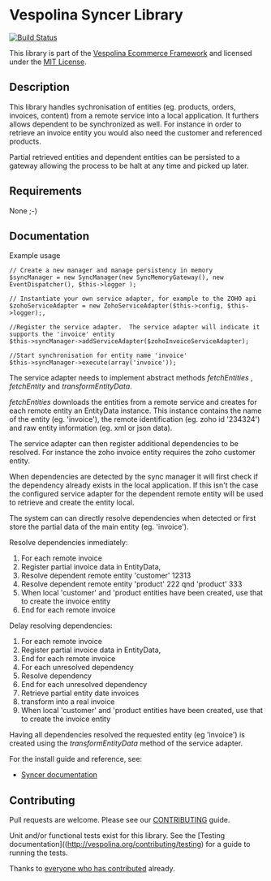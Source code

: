 Vespolina Syncer Library
======================

[![Build Status](https://secure.travis-ci.org/vespolina/syncer.png?branch=master)](http://travis-ci.org/vespolina/syncer)

This library is part of the [Vespolina Ecommerce Framework](http://vespolina.org/)
and licensed under the [MIT License](LICENSE).

## Description

This library handles sychronisation of entities (eg. products, orders, invoices, content) from a remote service into a local application.
It furthers allows dependent to be synchronized as well.   For instance in order to retrieve an invoice entity you would also need the customer and referenced products.

Partial retrieved entities and dependent entities can be persisted to a gateway allowing the process to be halt at any time and picked up later.



## Requirements

None ;-)

## Documentation

Example usage

```
// Create a new manager and manage persistency in memory
$syncManager = new SyncManager(new SyncMemoryGateway(), new EventDispatcher(), $this->logger );

// Instantiate your own service adapter, for example to the ZOHO api
$zohoServiceAdapter = new ZohoServiceAdapter($this->config, $this->logger);,

//Register the service adapter.  The service adapter will indicate it supports the 'invoice' entity
$this->syncManager->addServiceAdapter($zohoInvoiceServiceAdapter);

//Start synchronisation for entity name 'invoice'
$this->syncManager->execute(array('invoice'));
```

The service adapter needs to implement abstract methods *fetchEntities* , *fetchEntity* and *transformEntityData*.

*fetchEntities* downloads the entities from a remote service and creates for each remote entity an EntityData instance.
This instance contains the name of the entity (eg. 'invoice'), the remote identification (eg. zoho id '234324') and raw entity information (eg. xml or json data).

The service adapter can then register additional dependencies to be resolved.  For instance the zoho invoice entity requires the zoho customer entity.

When dependencies are detected by the sync manager it will first check if the dependency already exists in the local application.
If this isn't the case the configured service adapter for the dependent remote entity will be used to retrieve and create the entity local.

The system can can directly resolve dependencies when detected or first store the partial data of the main entity (eg. 'invoice').

Resolve dependencies inmediately:

1. For each remote invoice
2. Register partial invoice data in EntityData,
3. Resolve dependent remote entity 'customer' 12313
3. Resolve dependent remote entity 'product' 222 qnd 'product' 333
4. When local 'customer' and 'product entities have been created, use that to create the invoice entity
5. End for each remote invoice

Delay resolving dependencies:

1. For each remote invoice
2. Register partial invoice data in EntityData,
3. End for each remote invoice
4. For each unresolved dependency
5. Resolve dependency
6. End for each unresolved dependency
7. Retrieve partial entity date invoices
8. transform into a real invoice
9. When local 'customer' and 'product entities have been created, use that to create the invoice entity

Having all dependencies resolved the requested entity (eg 'invoice') is created using the *transformEntityData* method of the service adapter.






For the install guide and reference, see:

* [Syncer documentation](http://docs.vespolina.org/components/syncer.html)

## Contributing

Pull requests are welcome. Please see our
[CONTRIBUTING](http://vespolina.org/contributing/guide)
guide.

Unit and/or functional tests exist for this library. See the
[Testing documentation]((http://vespolina.org/contributing/testing)
for a guide to running the tests.

Thanks to
[everyone who has contributed](https://github.com/vespolina/syncer/contributors) already.